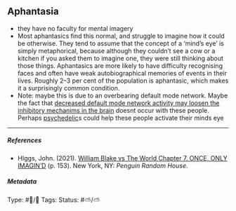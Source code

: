## Aphantasia

* they have no faculty for mental imagery
* Most aphantasics find this normal, and struggle to imagine how it could be otherwise. They tend to assume that the concept of a ‘mind’s eye’ is simply metaphorical, because although they couldn’t see a cow or a kitchen if you asked them to imagine one, they were still thinking about those things. Aphantasics are more likely to have difficulty recognising faces and often have weak autobiographical memories of events in their lives. Roughly 2–3 per cent of the population is aphantasic, which makes it a surprisingly common condition.
* Note: maybe this is due to an overbearing default mode network. Maybe the fact that [decreased default mode network activity may loosen the inhibitory mechanims in the brain](Decreased%20default%20mode%20network%20activity%20may%20loosen%20the%20inhibitory%20mechanims%20in%20the%20brain.md) doesnt occur with these people. Perhaps [psychedelic](Psychedelic.md)s could help these people activate their minds eye

---

##### References

* HIggs, John. (2021). [William Blake vs The World Chapter 7. ONCE, ONLY IMAGIN’D](William%20Blake%20vs%20The%20World%20Chapter%207.%20ONCE,%20ONLY%20IMAGIN%E2%80%99D.md) (p. 153). New York, NY: *Penguin Random House*.

##### Metadata

Type: #🔵/🔵 
Tags:
Status: #⛅️/⛅️
